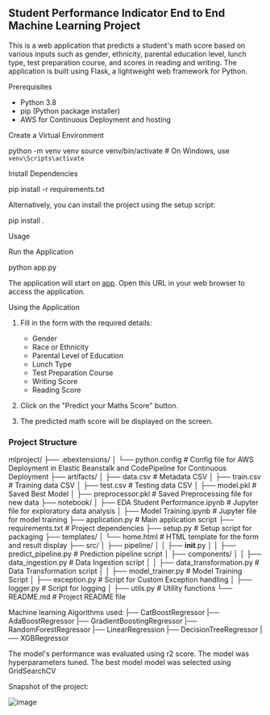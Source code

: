 ## Student Performance Indicator End to End Machine Learning Project


This is a web application that predicts a student's math score based on various inputs such as gender, ethnicity, parental education level, lunch type, test preparation course, and scores in reading and writing. The application is built using Flask, a lightweight web framework for Python.


Prerequisites

- Python 3.8
- pip (Python package installer)
- AWS for Continuous Deployment and hosting

Create a Virtual Environment

python -m venv venv
source venv/bin/activate  # On Windows, use `venv\Scripts\activate`

Install Dependencies

pip install -r requirements.txt

Alternatively, you can install the project using the setup script:

pip install .

Usage

Run the Application

python app.py

The application will start on [app](http://studentmathperformance-env-1.eba-pbmrfk2x.us-east-2.elasticbeanstalk.com/). Open this URL in your web browser to access the application.

Using the Application

1. Fill in the form with the required details:
    - Gender
    - Race or Ethnicity
    - Parental Level of Education
    - Lunch Type
    - Test Preparation Course
    - Writing Score
    - Reading Score

2. Click on the "Predict your Maths Score" button.

3. The predicted math score will be displayed on the screen.

### Project Structure

mlproject/
├── .ebextensions/
│   └── python.config                # Config file for AWS Deployment in Elastic Beanstalk and CodePipeline for Continuous Deployment
├── artifacts/
│   ├── data.csv                     # Metadata CSV
│   ├── train.csv                    # Training data CSV
│   ├── test.csv                     # Testing data CSV
│   ├── model.pkl                    # Saved Best Model
│   ├── preprocessor.pkl             # Saved Preprocessing file for new data
├── notebook/
│   ├── EDA Student Performance.ipynb # Jupyter file for exploratory data analysis
│   ├── Model Training.ipynb          # Jupyter file for model training
├── application.py                   # Main application script
├── requirements.txt                 # Project dependencies
├── setup.py                         # Setup script for packaging
├── templates/
│   └── home.html                    # HTML template for the form and result display
├── src/
│   ├── pipeline/
│   │   ├── __init__.py
│   │   ├── predict_pipeline.py      # Prediction pipeline script
│   ├── components/
│   │   ├── data_ingestion.py        # Data Ingestion script
│   │   ├── data_transformation.py   # Data Transformation script
│   │   ├── model_trainer.py         # Model Training Script
│   ├── exception.py                 # Script for Custom Exception handling
│   ├── logger.py                    # Script for logging
│   ├── utils.py                     # Utility functions
└── README.md                        # Project README file


Machine learning Algorithms used:
|── CatBoostRegressor
|── AdaBoostRegressor
|── GradientBoostingRegressor
|── RandomForestRegressor
|── LinearRegression
|── DecisionTreeRegressor
|── XGBRegressor

The model's performance was evaluated using r2 score.
The model was hyperparameters tuned. 
The best model model was selected using GridSearchCV


Snapshot of the project:


![image](https://github.com/NDK22/mlproject/assets/121696401/78085c15-3be5-4190-82df-b34a04d357f9)


